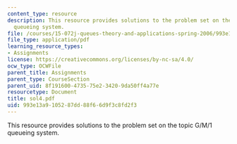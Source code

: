 ```yaml
---
content_type: resource
description: This resource provides solutions to the problem set on the topic G/M/1
  queueing system.
file: /courses/15-072j-queues-theory-and-applications-spring-2006/993e13a9105287dd88f66d9f3c8fd2f3_sol4.pdf
file_type: application/pdf
learning_resource_types:
- Assignments
license: https://creativecommons.org/licenses/by-nc-sa/4.0/
ocw_type: OCWFile
parent_title: Assignments
parent_type: CourseSection
parent_uid: 8f191600-4735-75e2-3420-9da50ff4a77e
resourcetype: Document
title: sol4.pdf
uid: 993e13a9-1052-87dd-88f6-6d9f3c8fd2f3
---
```

This resource provides solutions to the problem set on the topic G/M/1 queueing system.